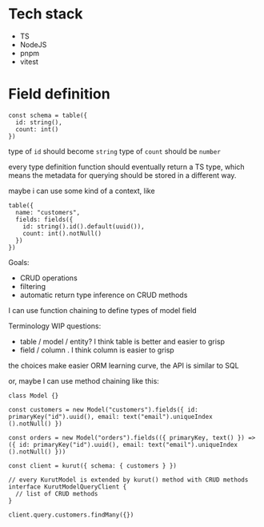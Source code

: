 # Tech stack

- TS
- NodeJS
- pnpm
- vitest

# Field definition

```
const schema = table({
  id: string(),
  count: int()
})
```

type of `id` should become `string`
type of `count` should be `number`

every type definition function should eventually return a TS type, which means the metadata for querying should be stored in a different way.

maybe i can use some kind of a context, like

```
table({
  name: "customers",
  fields: fields({
    id: string().id().default(uuid()),
    count: int().notNull()
  })
})
```

Goals:

- CRUD operations
- filtering
- automatic return type inference on CRUD methods

I can use function chaining to define types of model field

Terminology WIP questions:

- table / model / entity? I think table is better and easier to grisp
- field / column . I think column is easier to grisp

the choices make easier ORM learning curve, the API is similar to SQL

or, maybe I can use method chaining like this:

```
class Model {}

const customers = new Model("customers").fields({ id: primaryKey("id").uuid(), email: text("email").uniqueIndex
().notNull() })

const orders = new Model("orders").fields(({ primaryKey, text() }) => ({ id: primaryKey("id").uuid(), email: text("email").uniqueIndex
().notNull() }))

const client = kurut({ schema: { customers } })

// every KurutModel is extended by kurut() method with CRUD methods
interface KurutModelQueryClient {
  // list of CRUD methods
}

client.query.customers.findMany({})

```
